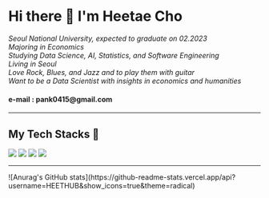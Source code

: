 <h1> Hi there 👋 I'm Heetae Cho </h1>

_Seoul National University, expected to graduate on 02.2023_
<br>
_Majoring in Economics_
<br>
_Studying Data Science, AI, Statistics, and Software Engineering_
<br>
_Living in Seoul_
<br>
_Love Rock, Blues, and Jazz and to play them with guitar_
<br>
_Want to be a Data Scientist with insights in economics and humanities_ <br>

<h4> e-mail : pank0415@gmail.com </h4><hr>
<h2> My Tech Stacks 🥋 </h2>
<div>
<img src="https://img.shields.io/badge/Python-3766AB?style=for-the-badge&logo=PYTHON&logoColor=white"/>
<img src="https://img.shields.io/badge/PyTorch-EE4C2C?style=for-the-badge&logo=PyTORCH&logoColor=white"/>
<img src="https://img.shields.io/badge/C-A8B9CC?style=for-the-badge&logo=&logoColor=white"/>
<img src="https://img.shields.io/badge/C++-00599C?style=for-the-badge&logo=&logoColor=white"/>
</div>
<hr>
<div>
![Anurag's GitHub stats](https://github-readme-stats.vercel.app/api?username=HEETHUB&show_icons=true&theme=radical)
</div>
<!--
**HEETHUB/HEETHUB** is a ✨ _special_ ✨ repository because its `README.md` (this file) appears on your GitHub profile.

Here are some ideas to get you started:

- 🔭 I’m currently working on ...
- 🌱 I’m currently learning ...
- 👯 I’m looking to collaborate on ...
- 🤔 I’m looking for help with ...
- 💬 Ask me about ...
- 📫 How to reach me: ...
- 😄 Pronouns: ...
- ⚡ Fun fact: ...
-->

